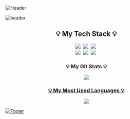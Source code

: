 ![Header](https://capsule-render.vercel.app/api?type=waving&color=dark&height=200&section=header&text=JeunYongGyu&fontColor=FFFFFF&fontSize=50&animation=twinkling)

![header](https://capsule-render.vercel.app/api?type=slice&color=gradient&height=160&section=header&text=Hi!%20I'm%20JEUN!&fontAlign=50&fontAlignY=70&fontSize=90&fontColor=000000)
   
<h2 align="center"> 💡 My Tech Stack 💡</h2>
<p align="center">
   <img src="https://img.shields.io/badge/HTML5-E34F26?style=for-the-badge&logo=html5&logoColor=white"/></a>&nbsp
   <img src="https://img.shields.io/badge/CSS3-1572B6?style=for-the-badge&logo=css3&logoColor=white"/></a>&nbsp
   <img src="https://img.shields.io/badge/JavaScript-F7DF1E?style=for-the-badge&logo=javascript&logoColor=black"/></a>&nbsp <br>
   <img src="https://img.shields.io/badge/Java-ED8B00?style=for-the-badge&logo=java&logoColor=white"/></a>&nbsp
   <img src="https://img.shields.io/badge/Oracle-F80000?style=for-the-badge&logo=Oracle&logoColor=white"/></a>&nbsp
   <img src="https://img.shields.io/badge/GIT-E44C30?style=for-the-badge&logo=git&logoColor=white"/></a>&nbsp
<p>


<h3 align="center">💡 My Git Stats 💡</h3>
<p align="center">
  <a href="https://github.com/JYG200">
      <img src="https://github-readme-stats.vercel.app/api?username=JYG200&theme=dark&show_icons=true"
  </a>
</p>

<h3 align="center">💡 My Most Used Languages 💡</h3>
<p align="center">
  <a href="https://github.com/JYG200">
      <img src="https://github-readme-stats.vercel.app/api/top-langs/?username=JYG200&layout=compact&theme=dark&langs_count=10"
  </a>
</p>


![Footer](https://capsule-render.vercel.app/api?type=waving&color=dark&height=200&section=footer)
